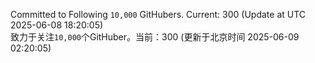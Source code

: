 Committed to Following `10,000` GitHubers. Current: <!-- FOLLOWING_COUNT -->300<!-- FOLLOWING_COUNT --> (Update at UTC <!-- LAST_UPDATED -->2025-06-08 18:20:05<!-- LAST_UPDATED -->)<br>
致力于关注`10,000`个GitHuber。当前：<!-- FOLLOWING_COUNT -->300<!-- FOLLOWING_COUNT --> (更新于北京时间 <!-- LAST_UPDATED_CST -->2025-06-09 02:20:05<!-- LAST_UPDATED_CST -->)
